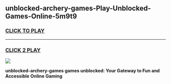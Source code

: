 
## unblocked-archery-games-Play-Unblocked-Games-Online-5m9t9
<h3>
<a href="https://premium76.site?title=unblocked-archery-games&ref=25A">CLICK TO PLAY</a></h3>
<hr>

<h3>
<a href="https://premium76.site?title=unblocked-archery-games&ref=25A">CLICK 2 PLAY</a>
  
</h3>

<a href="https://premium76.site?title=unblocked-archery-games&ref=25A"><img src="https://clearcache.store/games.png"></a>


**unblocked-archery-games games unblocked: Your Gateway to Fun and Accessible Online Gaming**

